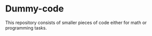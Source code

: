 # Dummy-code
This repository consists of smaller pieces of code either for math or programming tasks.
